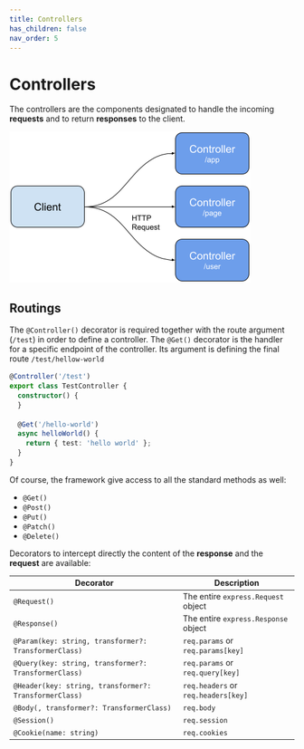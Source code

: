 ```yaml
---
title: Controllers
has_children: false
nav_order: 5
---
```


# Controllers
The controllers are the components designated to handle the incoming **requests** and to return **responses** to the client.

![Controllers](images/controllers.png)

## Routings
The `@Controller()` decorator is required together with the route argument (`/test`) in order to define a controller.
The `@Get()` decorator is the handler for a specific endpoint of the controller. Its argument is defining the final route `/test/hellow-world`
```typescript
@Controller('/test')
export class TestController {
  constructor() {
  }
  
  @Get('/hello-world')
  async helloWorld() {
    return { test: 'hello world' };
  }
}
```

Of course, the framework give access to all the standard methods as well:
- `@Get()`
- `@Post()`
- `@Put()`
- `@Patch()`
- `@Delete()`

Decorators to intercept directly the content of the **response** and the **request** are available:

| Decorator                                               | Description                          |
|---------------------------------------------------------|--------------------------------------|
| `@Request()`                                            | The entire `express.Request` object  |
| `@Response()`                                           | The entire `express.Response` object |
| `@Param(key: string, transformer?: TransformerClass)`   | `req.params` or `req.params[key]`    | 
| `@Query(key: string, transformer?: TransformerClass)`   | `req.params` or `req.query[key]`     |
| `@Header(key: string, transformer?: TransformerClass)`  | `req.headers` or `req.headers[key]`  |
| `@Body(, transformer?: TransformerClass)`               | `req.body`                           |
| `@Session()`                                            | `req.session`                        |
| `@Cookie(name: string)`                                 | `req.cookies`                        |
